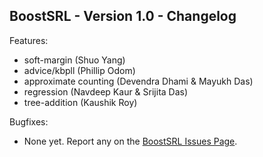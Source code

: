 ## BoostSRL - Version 1.0 - Changelog

Features:
	
  * soft-margin (Shuo Yang)
  * advice/kbpll (Phillip Odom)
  * approximate counting (Devendra Dhami & Mayukh Das)
  * regression (Navdeep Kaur & Srijita Das)
  * tree-addition (Kaushik Roy)
	
Bugfixes:

  * None yet. Report any on the [BoostSRL Issues Page](https://github.com/boost-starai/BoostSRL/issues).
